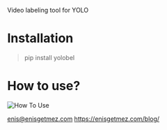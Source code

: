 Video labeling tool for YOLO

# Installation
>  pip install yolobel

# How to use?

![How To Use](https://github.com/enisgetmez/Yolobel/blob/main/gif/yolobel.gif)

enis@enisgetmez.com
https://enisgetmez.com/blog/
